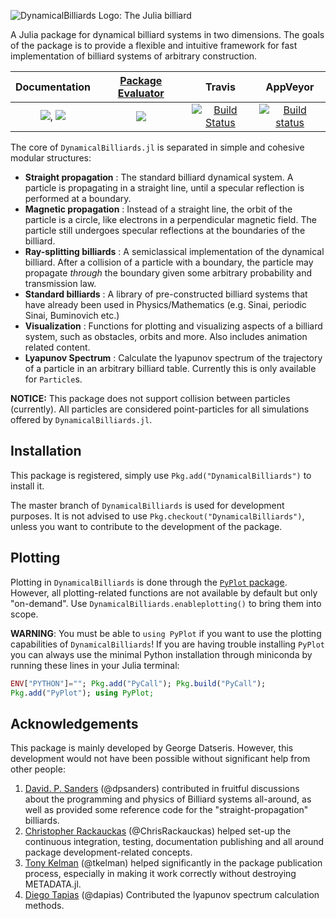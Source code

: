 ![DynamicalBilliards Logo: The Julia billiard](http://i.imgur.com/NKgzYrt.gif)

A Julia package for dynamical billiard systems in two dimensions.
The goals of the package is to provide a flexible and intuitive framework for fast implementation of billiard systems of arbitrary construction.

| **Documentation**   | [**Package Evaluator**](http://pkg.julialang.org/?pkg=DynamicalBilliards#DynamicalBilliards) | **Travis**     | **AppVeyor** |
|:--------:|:-------------------:|:-----------------------:|:-----:|
| [![](https://img.shields.io/badge/docs-stable-blue.svg)](https://Datseris.github.io/DynamicalBilliards.jl/stable), [![](https://img.shields.io/badge/docs-latest-blue.svg)](https://Datseris.github.io/DynamicalBilliards.jl/latest)|[![](http://pkg.julialang.org/badges/DynamicalBilliards_0.6.svg)](http://pkg.julialang.org/?pkg=DynamicalBilliards) | [![Build Status](https://travis-ci.org/Datseris/DynamicalBilliards.jl.svg?branch=master)](https://travis-ci.org/Datseris/DynamicalBilliards.jl) | [![Build status](https://ci.appveyor.com/api/projects/status/r087ojfuh2rtrxtm?svg=true)](https://ci.appveyor.com/project/Datseris/dynamicalbilliards-jl)


The core of `DynamicalBilliards.jl` is separated in simple and cohesive modular structures:
* **Straight propagation** : The standard billiard dynamical system. A particle is propagating in a straight line, until a specular reflection is performed at a boundary.
* **Magnetic propagation** : Instead of a straight line, the orbit of the particle is a circle, like electrons in a perpendicular magnetic field. The particle still undergoes specular reflections at the boundaries of the billiard.
* **Ray-splitting billiards** : A semiclassical implementation of the dynamical billiard. After a collision of a particle with a boundary, the particle may propagate *through* the boundary given some arbitrary probability and transmission law.
* **Standard billiards** : A library of pre-constructed billiard systems that have already been used in Physics/Mathematics (e.g. Sinai, periodic Sinai, Buminovich etc.)
* **Visualization** : Functions for plotting and visualizing aspects of a billiard system, such as obstacles, orbits and more. Also includes animation related content.
* **Lyapunov Spectrum** : Calculate the lyapunov spectrum of the trajectory of a particle in an arbitrary billiard table. Currently this is only available for `Particle`s.

**NOTICE:** This package does not support collision between particles (currently). All particles are considered point-particles for all simulations offered by `DynamicalBilliards.jl`.

## Installation
This package is registered, simply use `Pkg.add("DynamicalBilliards")` to install it.

The master branch of `DynamicalBilliards` is used for development purposes. It is not advised to use `Pkg.checkout("DynamicalBilliards")`, unless you want to contribute to the development of the package.

## Plotting
Plotting in `DynamicalBilliards` is done through the [`PyPlot` package]("https://github.com/JuliaPy/PyPlot.jl"). However, all plotting-related functions are not available by default but only "on-demand". Use `DynamicalBilliards.enableplotting()` to bring them into scope.

**WARNING**: You must be able to `using PyPlot` if you want to use the plotting capabilities of `DynamicalBilliards`! If you are having trouble installing `PyPlot` you can always use the minimal Python installation through miniconda by running these lines in your Julia terminal:

```julia
ENV["PYTHON"]=""; Pkg.add("PyCall"); Pkg.build("PyCall");
Pkg.add("PyPlot"); using PyPlot;
```

## Acknowledgements
This package is mainly developed by George Datseris. However, this development would not have been possible without significant help from other people:

1. [David. P. Sanders](https://github.com/dpsanders) (@dpsanders) contributed in fruitful discussions about the programming and physics of Billiard systems all-around, as well as provided some reference code for the "straight-propagation" billiards.
2. [Christopher Rackauckas](https://github.com/ChrisRackauckas) (@ChrisRackauckas) helped set-up the continuous integration, testing, documentation publishing and all around package development-related concepts.
3. [Tony Kelman](https://github.com/tkelman) (@tkelman) helped significantly in the package publication process, especially in making it work correctly without destroying METADATA.jl.
4. [Diego Tapias](https://github.com/dapias) (@dapias) Contributed the lyapunov spectrum calculation methods.
